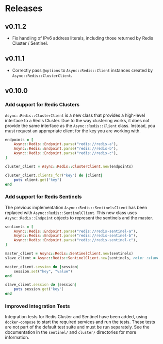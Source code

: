 # Releases

## v0.11.2

  - Fix handling of IPv6 address literals, including those returned by Redis Cluster / Sentinel.

## v0.11.1

  - Correctly pass `@options` to `Async::Redis::Client` instances created by `Async::Redis::ClusterClient`.

## v0.10.0

### Add support for Redis Clusters

`Async::Redis::ClusterClient` is a new class that provides a high-level interface to a Redis Cluster. Due to the way clustering works, it does not provide the same interface as the `Async::Redis::Client` class. Instead, you must request an appropriate client for the key you are working with.

``` ruby
endpoints = [
	Async::Redis::Endpoint.parse("redis://redis-a"),
	Async::Redis::Endpoint.parse("redis://redis-b"),
	Async::Redis::Endpoint.parse("redis://redis-c"),
]

cluster_client = Async::Redis::ClusterClient.new(endpoints)

cluster_client.clients_for("key") do |client|
	puts client.get("key")
end
```

### Add support for Redis Sentinels

The previous implementation `Async::Redis::SentinelsClient` has been replaced with `Async::Redis::SentinelClient`. This new class uses `Async::Redis::Endpoint` objects to represent the sentinels and the master.

``` ruby
sentinels = [
	Async::Redis::Endpoint.parse("redis://redis-sentinel-a"),
	Async::Redis::Endpoint.parse("redis://redis-sentinel-b"),
	Async::Redis::Endpoint.parse("redis://redis-sentinel-c"),
]

master_client = Async::Redis::SentinelClient.new(sentinels)
slave_client = Async::Redis::SentinelClient.new(sentinels, role: :slave)

master_client.session do |session|
	session.set("key", "value")
end

slave_client.session do |session|
	puts session.get("key")
end
```

### Improved Integration Tests

Integration tests for Redis Cluster and Sentinel have been added, using `docker-compose` to start the required services and run the tests. These tests are not part of the default test suite and must be run separately. See the documentation in the `sentinel/` and `cluster/` directories for more information.

